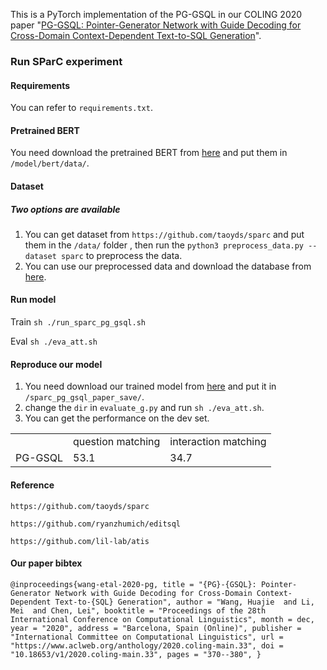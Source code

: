 This is a PyTorch implementation of the PG-GSQL in our COLING 2020 paper "[PG-GSQL: Pointer-Generator Network with Guide Decoding for Cross-Domain Context-Dependent Text-to-SQL Generation](https://www.aclweb.org/anthology/2020.coling-main.33/)".



### Run SParC experiment

####  Requirements
You can refer to `requirements.txt`.

#### Pretrained BERT
You need download the pretrained BERT from [here](https://drive.google.com/file/d/1-tFqErsoMZYrPdiyozFyxXGhzvgbP4S2/view?usp=sharing) and put them in `/model/bert/data/`.

####  Dataset
##### Two options are available
1) You can get dataset from  `https://github.com/taoyds/sparc` and put them in the `/data/` folder
, then run the `python3 preprocess_data.py --dataset sparc` to preprocess the data.
2) You can use our preprocessed data and  download the database from [here](https://drive.google.com/file/d/1mHeGXXEj2BIo59TzPqMT5JrL2lxGdQIn/view?usp=sharing).
#### Run model
Train `sh ./run_sparc_pg_gsql.sh`

Eval `sh ./eva_att.sh`

#### Reproduce our model 

1) You need download our trained model from [here](https://drive.google.com/file/d/18BwkTr2F7OeoL-R0X-Nl2qSvVs11QMFM/view?usp=sharing) and put it in `/sparc_pg_gsql_paper_save/`.
2) change the `dir` in `evaluate_g.py` and run `sh ./eva_att.sh`.
3) You can get the performance on the dev set.


<table>
  <tr>
    <td></td>
    <td>question matching</td>
    <td>interaction matching</td>
  </tr>
  <tr>
    <td>PG-GSQL</td>
    <td>53.1</td>
    <td>34.7</td>
  </tr>
</table>

#### Reference

`https://github.com/taoyds/sparc`

`https://github.com/ryanzhumich/editsql`

`https://github.com/lil-lab/atis`

#### Our paper bibtex

`@inproceedings{wang-etal-2020-pg,
    title = "{PG}-{GSQL}: Pointer-Generator Network with Guide Decoding for Cross-Domain Context-Dependent Text-to-{SQL} Generation",
    author = "Wang, Huajie  and
      Li, Mei  and
      Chen, Lei",
    booktitle = "Proceedings of the 28th International Conference on Computational Linguistics",
    month = dec,
    year = "2020",
    address = "Barcelona, Spain (Online)",
    publisher = "International Committee on Computational Linguistics",
    url = "https://www.aclweb.org/anthology/2020.coling-main.33",
    doi = "10.18653/v1/2020.coling-main.33",
    pages = "370--380",
}`